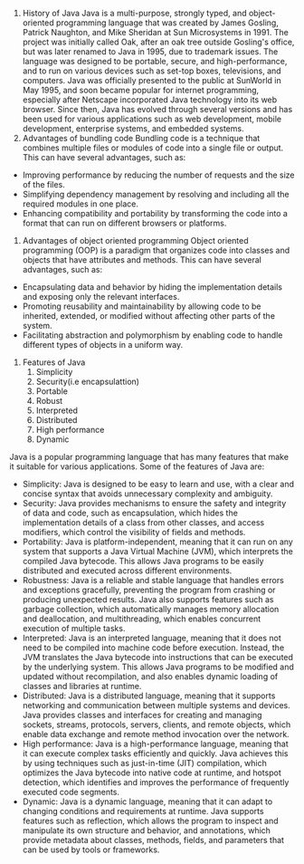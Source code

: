 1. History of Java
Java is a multi-purpose, strongly typed, and object-oriented programming language that was created by James Gosling, Patrick Naughton, and Mike Sheridan at Sun Microsystems in 1991. The project was initially called Oak, after an oak tree outside Gosling's office, but was later renamed to Java in 1995, due to trademark issues. The language was designed to be portable, secure, and high-performance, and to run on various devices such as set-top boxes, televisions, and computers. Java was officially presented to the public at SunWorld in May 1995, and soon became popular for internet programming, especially after Netscape incorporated Java technology into its web browser. Since then, Java has evolved through several versions and has been used for various applications such as web development, mobile development, enterprise systems, and embedded systems.
1. Advantages of bundling code
Bundling code is a technique that combines multiple files or modules of code into a single file or output. This can have several advantages, such as:

- Improving performance by reducing the number of requests and the size of the files.
- Simplifying dependency management by resolving and including all the required modules in one place.
- Enhancing compatibility and portability by transforming the code into a format that can run on different browsers or platforms.


1. Advantages of object oriented programming
Object oriented programming (OOP) is a paradigm that organizes code into classes and objects that have attributes and methods. This can have several advantages, such as:

- Encapsulating data and behavior by hiding the implementation details and exposing only the relevant interfaces.
- Promoting reusability and maintainability by allowing code to be inherited, extended, or modified without affecting other parts of the system.
- Facilitating abstraction and polymorphism by enabling code to handle different types of objects in a uniform way.
1. Features of Java
	1. Simplicity
	2. Security(i.e encapsulattion)
	3. Portable
	4. Robust
	5. Interpreted
	6. Distributed
	7. High performance
	8. Dynamic

Java is a popular programming language that has many features that make it suitable for various applications. Some of the features of Java are:

- Simplicity: Java is designed to be easy to learn and use, with a clear and concise syntax that avoids unnecessary complexity and ambiguity.
- Security: Java provides mechanisms to ensure the safety and integrity of data and code, such as encapsulation, which hides the implementation details of a class from other classes, and access modifiers, which control the visibility of fields and methods.
- Portability: Java is platform-independent, meaning that it can run on any system that supports a Java Virtual Machine (JVM), which interprets the compiled Java bytecode. This allows Java programs to be easily distributed and executed across different environments.
- Robustness: Java is a reliable and stable language that handles errors and exceptions gracefully, preventing the program from crashing or producing unexpected results. Java also supports features such as garbage collection, which automatically manages memory allocation and deallocation, and multithreading, which enables concurrent execution of multiple tasks.
- Interpreted: Java is an interpreted language, meaning that it does not need to be compiled into machine code before execution. Instead, the JVM translates the Java bytecode into instructions that can be executed by the underlying system. This allows Java programs to be modified and updated without recompilation, and also enables dynamic loading of classes and libraries at runtime.
- Distributed: Java is a distributed language, meaning that it supports networking and communication between multiple systems and devices. Java provides classes and interfaces for creating and managing sockets, streams, protocols, servers, clients, and remote objects, which enable data exchange and remote method invocation over the network.
- High performance: Java is a high-performance language, meaning that it can execute complex tasks efficiently and quickly. Java achieves this by using techniques such as just-in-time (JIT) compilation, which optimizes the Java bytecode into native code at runtime, and hotspot detection, which identifies and improves the performance of frequently executed code segments.
- Dynamic: Java is a dynamic language, meaning that it can adapt to changing conditions and requirements at runtime. Java supports features such as reflection, which allows the program to inspect and manipulate its own structure and behavior, and annotations, which provide metadata about classes, methods, fields, and parameters that can be used by tools or frameworks.